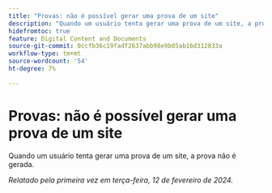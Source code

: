 ```yaml
---
title: "Provas: não é possível gerar uma prova de um site"
description: "Quando um usuário tenta gerar uma prova de um site, a prova não é gerada."
hidefromtoc: true
feature: Digital Content and Documents
source-git-commit: 0ccfb36c19fadf2637abb98e9b05ab16d312833a
workflow-type: tm+mt
source-wordcount: '54'
ht-degree: 7%

---
```



# Provas: não é possível gerar uma prova de um site

Quando um usuário tenta gerar uma prova de um site, a prova não é gerada.

_Relatado pela primeira vez em terça-feira, 12 de fevereiro de 2024._
